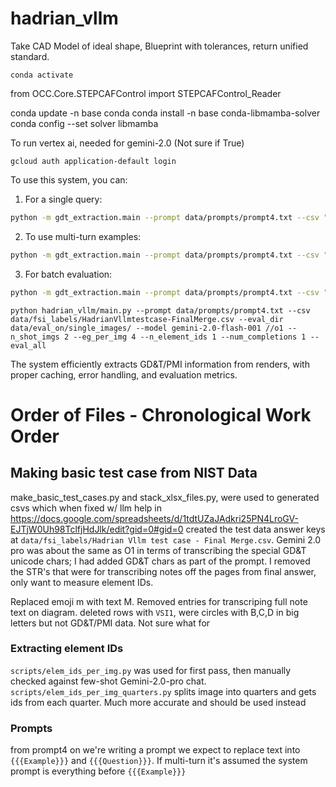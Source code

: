 # hadrian_vllm
Take CAD Model of ideal shape, Blueprint with tolerances, return unified standard.

``` # python-occ only on conda
conda activate
```


from OCC.Core.STEPCAFControl import STEPCAFControl_Reader

conda update -n base conda
conda install -n base conda-libmamba-solver
conda config --set solver libmamba


To run vertex ai, needed for gemini-2.0 (Not sure if True)
```
gcloud auth application-default login
```


To use this system, you can:

1. For a single query:
```bash
python -m gdt_extraction.main --prompt data/prompts/prompt4.txt --csv "data/fsi_labels/Hadrian Vllm test case - Final Merge.csv" --eval_dir data/eval_on/single_images/ --image data/eval_on/single_images/nist_ftc_07_asme1_rd_elem_ids_pg1.png --element_id D12 --model gpt-4o
```

2. To use multi-turn examples:
```bash
python -m gdt_extraction.main --prompt data/prompts/prompt4.txt --csv "data/fsi_labels/Hadrian Vllm test case - Final Merge.csv" --eval_dir data/eval_on/single_images/ --image data/eval_on/single_images/nist_ftc_07_asme1_rd_elem_ids_pg1.png --element_id D12 --model gpt-4o --multiturn
```

3. For batch evaluation:
```bash
python -m gdt_extraction.main --prompt data/prompts/prompt4.txt --csv "data/fsi_labels/Hadrian Vllm test case - Final Merge.csv" --eval_dir data/eval_on/single_images/ --model gpt-4o --num_completions 1 --eval_all
```

```
python hadrian_vllm/main.py --prompt data/prompts/prompt4.txt --csv data/fsi_labels/HadrianVllmtestcase-FinalMerge.csv --eval_dir data/eval_on/single_images/ --model gemini-2.0-flash-001 //o1 --n_shot_imgs 2 --eg_per_img 4 --n_element_ids 1 --num_completions 1 --eval_all
```

The system efficiently extracts GD&T/PMI information from renders, with proper caching, error handling, and evaluation metrics.



# Order of Files - Chronological Work Order
## Making basic test case from NIST Data
make_basic_test_cases.py and stack_xlsx_files.py, were used to generated csvs which when fixed w/ llm help in https://docs.google.com/spreadsheets/d/1tdtUZaJAdkri25PN4LroGV-EJTjW0Uh98TclfjHdJlk/edit?gid=0#gid=0
created the test data answer keys at `data/fsi_labels/Hadrian Vllm test case - Final Merge.csv`. Gemini 2.0 pro was about the same as O1 in terms of transcribing the special GD&T unicode chars; I had added GD&T chars as part of the prompt. I removed the STR's that were for transcribing notes off the pages from final answer, only want to measure element IDs.

Replaced emoji m with text M.
Removed entries for transcriping full note text on diagram.
deleted rows with `VSI1`, were circles with B,C,D in big letters but not GD&T/PMI data. Not sure what for

### Extracting element IDs
`scripts/elem_ids_per_img.py` was used for first pass, then manually checked against few-shot Gemini-2.0-pro chat.
`scripts/elem_ids_per_img_quarters.py` splits image into quarters and gets ids from each quarter. Much more accurate and should be used instead

### Prompts
from prompt4 on we're writing a prompt we expect to replace text into `{{{Example}}}` and `{{{Question}}}`. If multi-turn it's assumed the system prompt is everything before `{{{Example}}}`

